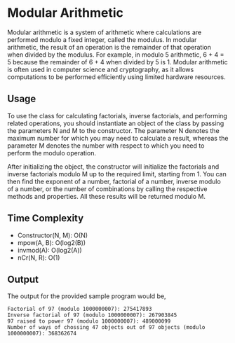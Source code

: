 # Modular Arithmetic

Modular arithmetic is a system of arithmetic where calculations are performed modulo a fixed integer, called the modulus. In modular arithmetic, the result of an operation is the remainder of that operation when divided by the modulus. For example, in modulo 5 arithmetic, 6 + 4 = 5 because the remainder of 6 + 4 when divided by 5 is 1. Modular arithmetic is often used in computer science and cryptography, as it allows computations to be performed efficiently using limited hardware resources.

## Usage

To use the class for calculating factorials, inverse factorials, and performing related operations, you should instantiate an object of the class by passing the parameters N and M to the constructor. The parameter N denotes the maximum number for which you may need to calculate a result, whereas the parameter M denotes the number with respect to which you need to perform the modulo operation.

After initializing the object, the constructor will initialize the factorials and inverse factorials modulo M up to the required limit, starting from 1. You can then find the exponent of a number, factorial of a number, inverse modulo of a number, or the number of combinations by calling the respective methods and properties. All these results will be returned modulo M.

## Time Complexity

- Constructor(N, M): O(N)
- mpow(A, B): O(log2(B))
- invmod(A): O(log2(A))
- nCr(N, R): O(1)

## Output

The output for the provided sample program would be,

    Factorial of 97 (modulo 1000000007): 275417893
    Inverse factorial of 97 (modulo 1000000007): 267903845
    97 raised to power 97 (modulo 1000000007): 489000099
    Number of ways of chossing 47 objects out of 97 objects (modulo 1000000007): 368362674